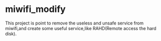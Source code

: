 # miwifi_modify

This project is point to remove the useless and unsafe service from miwifi,and create some useful service,like RAHD(Remote access the hard disk).
